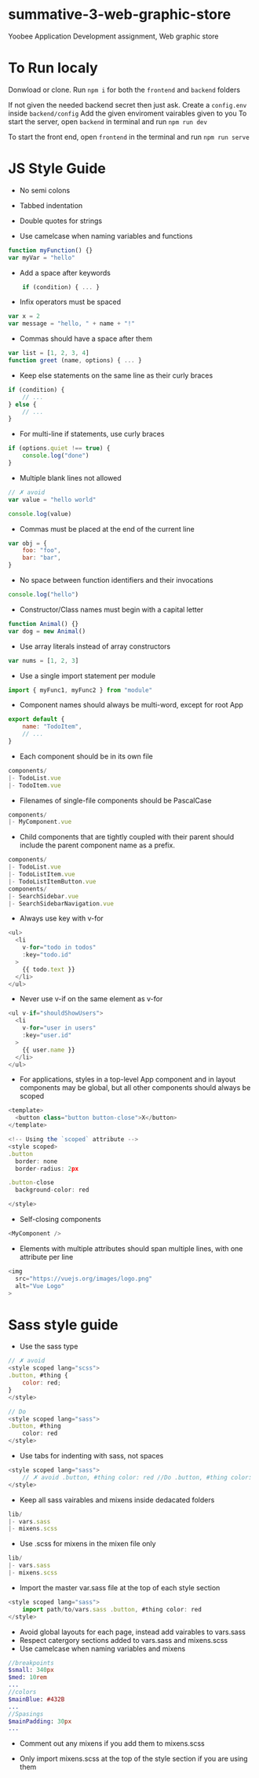 # summative-3-web-graphic-store

Yoobee Application Development assignment, Web graphic store

# To Run localy

Donwload or clone. Run `npm i` for both the `frontend` and `backend` folders

If not given the needed backend secret then just ask. Create a `config.env` inside `backend/config` Add the given enviroment vairables given to you
To start the server, open `backend` in terminal and run `npm run dev`

To start the front end, open `frontend` in the terminal and run `npm run serve`

# JS Style Guide

- No semi colons
- Tabbed indentation
- Double quotes for strings

- Use camelcase when naming variables and functions

```javascript
function myFunction() {}
var myVar = "hello"
```

- Add a space after keywords

```javascript
    if (condition) { ... }
```

- Infix operators must be spaced

```javascript
var x = 2
var message = "hello, " + name + "!"
```

- Commas should have a space after them

```javascript
var list = [1, 2, 3, 4]
function greet (name, options) { ... }
```

- Keep else statements on the same line as their curly braces

```javascript
if (condition) {
	// ...
} else {
	// ...
}
```

- For multi-line if statements, use curly braces

```javascript
if (options.quiet !== true) {
	console.log("done")
}
```

- Multiple blank lines not allowed

```javascript
// ✗ avoid
var value = "hello world"

console.log(value)
```

- Commas must be placed at the end of the current line

```javascript
var obj = {
	foo: "foo",
	bar: "bar",
}
```

- No space between function identifiers and their invocations

```javascript
console.log("hello")
```

- Constructor/Class names must begin with a capital letter

```javascript
function Animal() {}
var dog = new Animal()
```

- Use array literals instead of array constructors

```javascript
var nums = [1, 2, 3]
```

- Use a single import statement per module

```javascript
import { myFunc1, myFunc2 } from "module"
```

- Component names should always be multi-word, except for root App

```javascript
export default {
	name: "TodoItem",
	// ...
}
```

- Each component should be in its own file

```javascript
components/
|- TodoList.vue
|- TodoItem.vue
```

- Filenames of single-file components should be PascalCase

```javascript
components/
|- MyComponent.vue
```

- Child components that are tightly coupled with their parent should include the parent component name as a prefix.

```javascript
components/
|- TodoList.vue
|- TodoListItem.vue
|- TodoListItemButton.vue
components/
|- SearchSidebar.vue
|- SearchSidebarNavigation.vue
```

- Always use key with v-for

```javascript
<ul>
  <li
    v-for="todo in todos"
    :key="todo.id"
  >
    {{ todo.text }}
  </li>
</ul>
```

- Never use v-if on the same element as v-for

```javascript
<ul v-if="shouldShowUsers">
  <li
    v-for="user in users"
    :key="user.id"
  >
    {{ user.name }}
  </li>
</ul>
```

- For applications, styles in a top-level App component and in layout components may be global, but all other components should always be scoped

```javascript
<template>
  <button class="button button-close">X</button>
</template>

<!-- Using the `scoped` attribute -->
<style scoped>
.button
  border: none
  border-radius: 2px

.button-close
  background-color: red

</style>
```

- Self-closing components

```javascript
<MyComponent />
```

- Elements with multiple attributes should span multiple lines, with one attribute per line

```javascript
<img
  src="https://vuejs.org/images/logo.png"
  alt="Vue Logo"
>
```

# Sass style guide

- Use the sass type

```javascript
// ✗ avoid
<style scoped lang="scss">
.button, #thing {
    color: red;
}
</style>

// Do
<style scoped lang="sass">
.button, #thing
    color: red
</style>
```

- Use tabs for indenting with sass, not spaces

```javascript
<style scoped lang="sass">
	// ✗ avoid .button, #thing color: red //Do .button, #thing color: red
</style>
```

- Keep all sass vairables and mixens inside dedacated folders

```javascript
lib/
|- vars.sass
|- mixens.scss
```

- Use .scss for mixens in the mixen file only

```javascript
lib/
|- vars.sass
|- mixens.scss
```

- Import the master var.sass file at the top of each style section

```javascript
<style scoped lang="sass">
	import path/to/vars.sass .button, #thing color: red
</style>
```

- Avoid global layouts for each page, instead add vairables to vars.sass
- Respect catergory sections added to vars.sass and mixens.scss
- Use camelcase when naming variables and mixens

```sass
//breakpoints
$small: 340px
$med: 10rem
...
//colors
$mainBlue: #432B
...
//Spasings
$mainPadding: 30px
...
```

- Comment out any mixens if you add them to mixens.scss

- Only import mixens.scss at the top of the style section if you are using them
